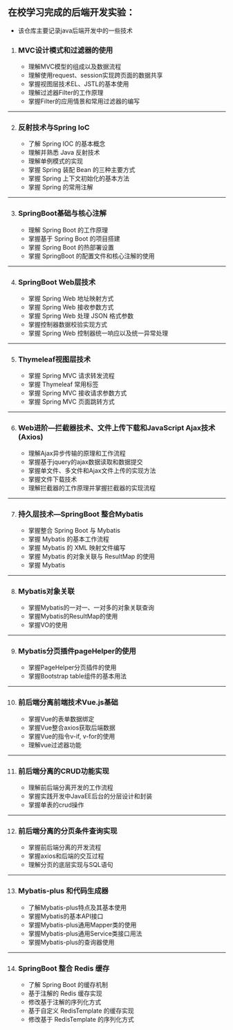 ## 在校学习完成的后端开发实验：
* 该仓库主要记录java后端开发中的一些技术  

1. ### MVC设计模式和过滤器的使用
    - 理解MVC模型的组成以及数据流程
    - 理解使用request、session实现跨页面的数据共享
    - 掌握视图层技术EL、JSTL的基本使用
    - 理解过滤器Filter的工作原理
    - 掌握Filter的应用情景和常用过滤器的编写
----------
2. ### 反射技术与Spring IoC
    - 了解 Spring IOC 的基本概念
    - 理解并熟悉 Java 反射技术
    - 理解单例模式的实现
    - 掌握 Spring 装配 Bean 的三种主要方式
    - 掌握 Spring 上下文初始化的基本方法
    - 掌握 Spring 的常用注解
----------
3. ### SpringBoot基础与核心注解
    - 理解 Spring Boot 的工作原理
    - 掌握基于 Spring Boot 的项目搭建
    - 掌握 Spring Boot 的热部署设置
    - 掌握 SpringBoot 的配置文件和核心注解的使用
----------
4. ### SpringBoot Web层技术
    - 掌握 Spring Web 地址映射方式
    - 掌握 Spring Web 接收参数方式
    - 掌握 Spring Web 处理 JSON 格式参数
    - 掌握控制器数据校验实现方式
    - 掌握 Spring Web 控制器统一响应以及统一异常处理
----------
5. ### Thymeleaf视图层技术
    - 掌握 Spring MVC 请求转发流程
    - 掌握 Thymeleaf 常用标签
    - 掌握 Spring MVC 接收请求参数方式
    - 掌握 Spring MVC 页面跳转方式
----------
6. ### Web进阶—拦截器技术、文件上传下载和JavaScript Ajax技术(Axios)
    - 理解Ajax异步传输的原理和工作流程
    - 掌握基于jquery的ajax数据读取和数据提交
    - 掌握单文件、多文件和Ajax文件上传的实现方法
    - 掌握文件下载技术
    - 理解拦截器的工作原理并掌握拦截器的实现流程
----------
7. ### 持久层技术—SpringBoot 整合Mybatis
    - 掌握整合 Spring Boot 与 Mybatis
    - 掌握 Mybatis 的基本工作流程
    - 掌握 Mybatis 的 XML 映射文件编写
    - 掌握 Mybatis 的对象关联与 ResultMap 的使用
    - 掌握 Mybatis 
----------
8. ### Mybatis对象关联
    - 掌握Mybatis的一对一、一对多的对象关联查询
    - 掌握Mybatis的ResultMap的使用
    - 掌握VO的使用
----------
9. ### Mybatis分页插件pageHelper的使用
    - 掌握PageHelper分页插件的使用
    - 掌握Bootstrap table组件的基本用法
----------
10. ### 前后端分离前端技术Vue.js基础
    - 掌握Vue的表单数据绑定
    - 掌握Vue整合axios获取后端数据
    - 掌握Vue的指令v-if, v-for的使用
    - 理解vue过滤器功能
----------
11. ### 前后端分离的CRUD功能实现
    - 理解前后端分离开发的工作流程
    - 掌握实践开发中JavaEE后台的分层设计和封装
    - 掌握单表的crud操作  
----------
12. ### 前后端分离的分页条件查询实现
    - 掌握前后端分离的开发流程
    - 掌握axios和后端的交互过程
    - 理解分页的底层实现与SQL语句
----------
13. ### Mybatis-plus 和代码生成器
    - 了解Mybatis-plus特点及其基本使用
    - 掌握Mybatis的基本API接口
    - 掌握Mybatis-plus通用Mapper类的使用
    - 掌握Mybatis-plus通用Service类接口用法
    - 掌握Mybatis-plus的查询器使用
----------
14. ### SpringBoot 整合 Redis 缓存
    - 了解 Spring Boot 的缓存机制
    - 基于注解的 Redis 缓存实现
    - 修改基于注解的序列化方式
    - 基于自定义 RedisTemplate 的缓存实现
    - 修改基于 RedisTemplate 的序列化方式


